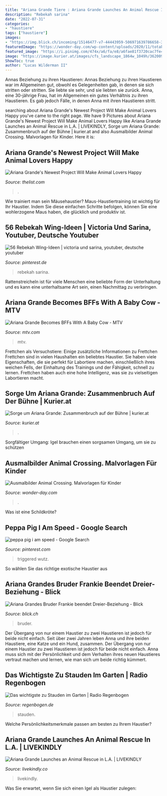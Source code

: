 ```yaml
---
title: "Ariana Grande Tiere : Ariana Grande Launches An Animal Rescue In L.a."
description: "Rebekah sarina"
date: "2022-07-31"
categories:
- "haustiere"
tags: ["haustiere"]
images:
- "https://img.blick.ch/incoming/15146477-v7-44443959-506971639786658-3629823507406944167-n.jpg?imwidth=1000&amp;ratio=16_9&amp;x=0&amp;y=0&amp;width=1080&amp;height=609"
featuredImage: "https://wonder-day.com/wp-content/uploads/2020/11/totakeke-761x1024.jpg"
featured_image: "https://i.pinimg.com/474x/a6/fa/e8/a6fae81f3720cac7fe43a821412b0e09.jpg"
image: "https://image.kurier.at/images/cfs_landscape_1864w_1049h/3620090/gettyimages-1136748932.jpg"
ShowToc: true
author: "Lucas Wilderman II"
---
```



Annas Beziehung zu ihren Haustieren: Annas Beziehung zu ihren Haustieren war im Allgemeinen gut, obwohl es Gelegenheiten gab, in denen sie sich stritten oder stritten. Sie liebte sie sehr, und sie liebten sie zurück.
Anna, eine 30-jährige Frau, hat im Allgemeinen ein gutes Verhältnis zu ihren Haustieren. Es gab jedoch Fälle, in denen Anna mit ihren Haustieren stritt.

	

		
searching about Ariana Grande&#039;s Newest Project Will Make Animal Lovers Happy you've came to the right page. We have 9 Pictures about Ariana Grande&#039;s Newest Project Will Make Animal Lovers Happy like Ariana Grande Launches an Animal Rescue in L.A. | LIVEKINDLY, Sorge um Ariana Grande: Zusammenbruch auf der Bühne | kurier.at and also Ausmalbilder Animal Crossing. Malvorlagen für Kinder. Here it is:
		
    
## Ariana Grande&#039;s Newest Project Will Make Animal Lovers Happy

<img loading=lazy src="https://www.thelist.com/img/gallery/ariana-grandes-newest-project-will-make-animal-lovers-happy/l-intro-1605217510.jpg" onerror="this.onerror=null;this.src='https://tse3.mm.bing.net/th?id=OIP.9ZouzA36xBVQYcI6rIaV6gHaEK&amp;pid=15.1';" alt="Ariana Grande&#039;s Newest Project Will Make Animal Lovers Happy">

_Source: thelist.com_

>. 

	

Wie trainiert man sein Mäusehaustier?
Maus-Haustiertraining ist wichtig für Ihr Haustier. Indem Sie diese einfachen Schritte befolgen, können Sie eine wohlerzogene Maus haben, die glücklich und produktiv ist.

    
## 56 Rebekah Wing-Ideen | Victoria Und Sarina, Youtuber, Deutsche Youtuber

<img loading=lazy src="https://i.pinimg.com/474x/a6/fa/e8/a6fae81f3720cac7fe43a821412b0e09.jpg" onerror="this.onerror=null;this.src='https://tse4.mm.bing.net/th?id=OIP.xTJHEHZ8DXE8K09gL5tZaQAAAA&amp;pid=15.1';" alt="56 Rebekah Wing-Ideen | victoria und sarina, youtuber, deutsche youtuber">

_Source: pinterest.de_

>rebekah sarina. 

	

Rattenstreicheln ist für viele Menschen eine beliebte Form der Unterhaltung und es kann eine unterhaltsame Art sein, einen Nachmittag zu verbringen.

    
## Ariana Grande Becomes BFFs With A Baby Cow - MTV

<img loading=lazy src="https://mtv.mtvnimages.com/uri/mgid:ao:image:mtv.com:42582?quality=0.8&amp;format=jpg&amp;width=1440&amp;height=810&amp;.jpg" onerror="this.onerror=null;this.src='https://tse4.mm.bing.net/th?id=OIP.esbde5XngbmN9V3jqSEebgHaEK&amp;pid=15.1';" alt="Ariana Grande Becomes BFFs With A Baby Cow - MTV">

_Source: mtv.com_

>mtv. 

	

Frettchen als Versuchstiere: Einige zusätzliche Informationen zu Frettchen
Frettchen sind in vielen Haushalten ein beliebtes Haustier. Sie haben viele Eigenschaften, die sie perfekt für Labortiere machen, einschließlich ihres weichen Fells, der Einhaltung des Trainings und der Fähigkeit, schnell zu lernen. Frettchen haben auch eine hohe Intelligenz, was sie zu vielseitigen Labortieren macht.

    
## Sorge Um Ariana Grande: Zusammenbruch Auf Der Bühne | Kurier.at

<img loading=lazy src="https://image.kurier.at/images/cfs_landscape_1864w_1049h/3620090/gettyimages-1136748932.jpg" onerror="this.onerror=null;this.src='https://tse1.mm.bing.net/th?id=OIP.ytfNNg_oJhuAjjtjAKTsagHaEK&amp;pid=15.1';" alt="Sorge um Ariana Grande: Zusammenbruch auf der Bühne | kurier.at">

_Source: kurier.at_

>. 

	

Sorgfältiger Umgang: Igel brauchen einen sorgsamen Umgang, um sie zu schützen

    
## Ausmalbilder Animal Crossing. Malvorlagen Für Kinder

<img loading=lazy src="https://wonder-day.com/wp-content/uploads/2020/11/totakeke-761x1024.jpg" onerror="this.onerror=null;this.src='https://tse1.mm.bing.net/th?id=OIP.nHAyTTCNo-4NHwMxmyfwswHaJ9&amp;pid=15.1';" alt="Ausmalbilder Animal Crossing. Malvorlagen für Kinder">

_Source: wonder-day.com_

>. 

	

Was ist eine Schildkröte?

    
## Peppa Pig I Am Speed - Google Search

<img loading=lazy src="https://i.pinimg.com/originals/df/f8/29/dff829451187942fd5079b552446849e.png" onerror="this.onerror=null;this.src='https://tse4.mm.bing.net/th?id=OIP.8HCAdB0Rrbh7mUzwa2XZ7wAAAA&amp;pid=15.1';" alt="peppa pig i am speed - Google Search">

_Source: pinterest.com_

>triggered wutz. 

	

So wählen Sie das richtige exotische Haustier aus

    
## Ariana Grandes Bruder Frankie Beendet Dreier-Beziehung - Blick

<img loading=lazy src="https://img.blick.ch/incoming/15146477-v7-44443959-506971639786658-3629823507406944167-n.jpg?imwidth=1000&amp;ratio=16_9&amp;x=0&amp;y=0&amp;width=1080&amp;height=609" onerror="this.onerror=null;this.src='https://tse3.mm.bing.net/th?id=OIP.uLmHdFthiYlhmyoQusIh3AHaEL&amp;pid=15.1';" alt="Ariana Grandes Bruder Frankie beendet Dreier-Beziehung - Blick">

_Source: blick.ch_

>bruder. 

	

Der Übergang von nur einem Haustier zu zwei Haustieren ist jedoch für beide nicht einfach.
Seit über zwei Jahren leben Anna und ihre beiden Haustiere, eine Katze und ein Hund, zusammen. Der Übergang von nur einem Haustier zu zwei Haustieren ist jedoch für beide nicht einfach. Anna muss sich mit der Persönlichkeit und dem Verhalten ihres neuen Haustieres vertraut machen und lernen, wie man sich um beide richtig kümmert.

    
## Das Wichtigste Zu Stauden Im Garten | Radio Regenbogen

<img loading=lazy src="http://cdn.regenbogen.de/sites/default/files/styles/1240w/public/scald/image/stauden-titel.jpg?itok=OQxjPz50" onerror="this.onerror=null;this.src='https://tse2.mm.bing.net/th?id=OIP.zNCPq45Wn59fGoOjBjO9vwHaDF&amp;pid=15.1';" alt="Das wichtigste zu Stauden im Garten | Radio Regenbogen">

_Source: regenbogen.de_

>stauden. 

	

Welche Persönlichkeitsmerkmale passen am besten zu Ihrem Haustier?

    
## Ariana Grande Launches An Animal Rescue In L.A. | LIVEKINDLY

<img loading=lazy src="https://cdn.livekindly.co/wp-content/uploads/2020/11/1112_ariana_splkit.jpg" onerror="this.onerror=null;this.src='https://tse2.mm.bing.net/th?id=OIP.qNXNrhBoKuxBiVoE_QND1AHaEK&amp;pid=15.1';" alt="Ariana Grande Launches an Animal Rescue in L.A. | LIVEKINDLY">

_Source: livekindly.co_

>livekindly. 

	

Was Sie erwartet, wenn Sie sich einen Igel als Haustier zulegen:

